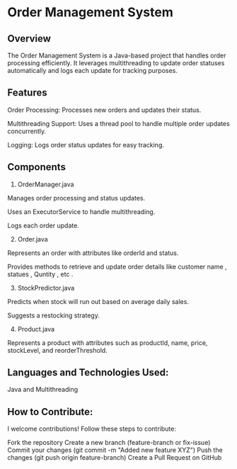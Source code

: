 # Order Management System

## Overview

The Order Management System is a Java-based project that handles order processing efficiently. It leverages multithreading to update order statuses automatically and logs each update for tracking purposes.

## Features

Order Processing: Processes new orders and updates their status.

Multithreading Support: Uses a thread pool to handle multiple order updates concurrently.

Logging: Logs order status updates for easy tracking.

##  Components

1. OrderManager.java

Manages order processing and status updates.

Uses an ExecutorService to handle multithreading.

Logs each order update.

2. Order.java

Represents an order with attributes like orderId and status.

Provides methods to retrieve and update order details like customer name , statues , Quntity , etc .

3. StockPredictor.java

Predicts when stock will run out based on average daily sales.

Suggests a restocking strategy.

4. Product.java

Represents a product with attributes such as productId, name, price, stockLevel, and reorderThreshold.

## Languages and Technologies Used:
Java and
Multithreading

## How to Contribute:
I welcome contributions! Follow these steps to contribute:

Fork the repository
Create a new branch (feature-branch or fix-issue)
Commit your changes (git commit -m "Added new feature XYZ")
Push the changes (git push origin feature-branch)
Create a Pull Request on GitHub

